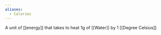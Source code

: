 ```yaml
---
aliases:
  - Calories
---
```


A unit of [[energy]] that takes to heat 1g of [[Water]] by 1 [[Degree Celsius]]
